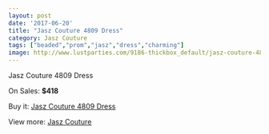 ```yaml
---
layout: post
date: '2017-06-20'
title: "Jasz Couture 4809 Dress"
category: Jasz Couture
tags: ["beaded","prom","jasz","dress","charming"]
image: http://www.lustparties.com/9186-thickbox_default/jasz-couture-4809-dress.jpg
---
```

Jasz Couture 4809 Dress

On Sales: **$418**
<a href="https://www.lustparties.com/en/jasz-couture/3210-jasz-couture-4809-dress.html"><amp-img layout="responsive" width="600" height="600" src="//www.lustparties.com/9186-thickbox_default/jasz-couture-4809-dress.jpg" alt="Jasz Couture 4809 Dress 0" /></a>
<a href="https://www.lustparties.com/en/jasz-couture/3210-jasz-couture-4809-dress.html"><amp-img layout="responsive" width="600" height="600" src="//www.lustparties.com/9187-thickbox_default/jasz-couture-4809-dress.jpg" alt="Jasz Couture 4809 Dress 1" /></a>

Buy it: [Jasz Couture 4809 Dress](https://www.lustparties.com/en/jasz-couture/3210-jasz-couture-4809-dress.html "Jasz Couture 4809 Dress")

View more: [Jasz Couture](https://www.lustparties.com/en/9-jasz-couture "Jasz Couture")